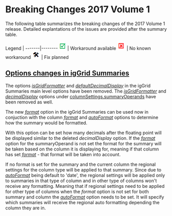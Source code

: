 ﻿<!--
|metadata|
{
    "fileName": "breaking-changes-2017-volume-1",
    "controlName": "",
    "tags": ["Breaking Changes","Known Issues"]
}
|metadata|
-->

# Breaking Changes 2017 Volume 1

The following table summarizes the breaking changes of the 2017 Volume 1 release. Detailed explantations of the issues are provided after the summary table.

Legend | 
-------|--------
![](../images/images/positive.png) | Workaround available
![](../images/images/negative.png) | No known workaround
![](../images/images/plannedFix.png) | Fix planned

## [Options changes in igGrid Summaries](#summaries)
The options [*isGridFormatter*](http://www.igniteui.com/help/api/2016.2/ui.iggridsummaries#options:isGridFormatter) and [*defaultDecimalDisplay*](http://www.igniteui.com/help/api/2016.2/ui.iggridsummaries#options:defaultDecimalDisplay) in the igGrid Summaries main level options have been removed.
The [*isGridFormatter*](http://www.igniteui.com/help/api/2016.2/ui.iggridsummaries#options:columnSettings.summaryOperands.isGridFormatter) and [*decimalDisplay*](http://www.igniteui.com/help/api/2016.2/ui.iggridsummaries#options:columnSettings.summaryOperands.decimalDisplay) options under [columnSettings.summaryOperands](http://www.igniteui.com/help/api/2016.2/ui.iggridsummaries#options:columnSettings.summaryOperands) have been removed as well.

The new [*format*](%%jQueryApiUrl%%/ui.iggridsummaries#options:columnSettings.summaryOperands.format) option in the igGrid Summaries can be used now in conjuction with the column [*format*](%%jQueryApiUrl%%/ui.iggrid#options:columns.format) and [*autoFormat*](%%jQueryApiUrl%%/ui.iggrid#options:autoFormat) options to determine how the summary would be formatted.

With this option can be set how many decimals after the floating point will be displayed similar to the deleted *decimalDisplay* option. If the [*format*](%%jQueryApiUrl%%/ui.iggridsummaries#options:columnSettings.summaryOperands.format) option for the summaryOperand is not set the format for the summary will be taken based on the column it is displaying for, meaning if that column has set [*format*](%%jQueryApiUrl%%/ui.iggrid#options:columns.format) - that format will be taken into account.

If no format is set for the summary and the current column the regional settings for the column type will be applied to that summary. Since due to [*autoFormat*](%%jQueryApiUrl%%/ui.iggrid#options:autoFormat) being default to 'date', the regional settings will be applied only to summaries in that type of column and in other type of columns won't receive any formatting. Meaning that if regional settings need to be applied for other type of columns when the *format* option is not set for both summary and column the [*autoFormat*](%%jQueryApiUrl%%/ui.iggrid#options:autoFormat) option needs to be set. It will specify which summaries will receive the regional auto formatting depending the column they are in.